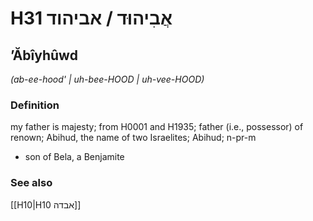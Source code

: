 # H31 אֲבִיהוּד / אביהוד

## ʼĂbîyhûwd

_(ab-ee-hood' | uh-bee-HOOD | uh-vee-HOOD)_

### Definition

my father is majesty; from H0001 and H1935; father (i.e., possessor) of renown; Abihud, the name of two Israelites; Abihud; n-pr-m

- son of Bela, a Benjamite

### See also

[[H10|H10 אבדה]]
